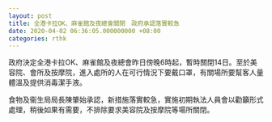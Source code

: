 ```yaml
---
layout: post
title: 全港卡拉OK、麻雀館及夜總會關閉　政府承認落實較急
date: 2020-04-02 06:36:05.000000000 +08:00
categories: rthk
---
```


政府決定全港卡拉OK、麻雀館及夜總會昨日傍晚6時起，暫時關閉14日。至於美容院、會所及按摩院，進入處所的人在可行情況下要戴口罩，有關場所要幫客人量體溫及提供消毒潔手液。

食物及衞生局局長陳肇始承認，新措施落實較急，實施初期執法人員會以勸籲形式處理，稍後如果有需要，不排除要求美容院及按摩院等場所關閉。
